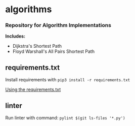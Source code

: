 # algorithms
### Repository for Algorithm Implementations
**Includes:**
- Dijkstra's Shortest Path
- Floyd Warshall's All Pairs Shortest Path

## requirements.txt
Install requirements with ```pip3 install -r requirements.txt```

[Using the requirements.txt](https://note.nkmk.me/en/python-pip-install-requirements/)

## linter
Run linter with command: ```pylint $(git ls-files '*.py')```

